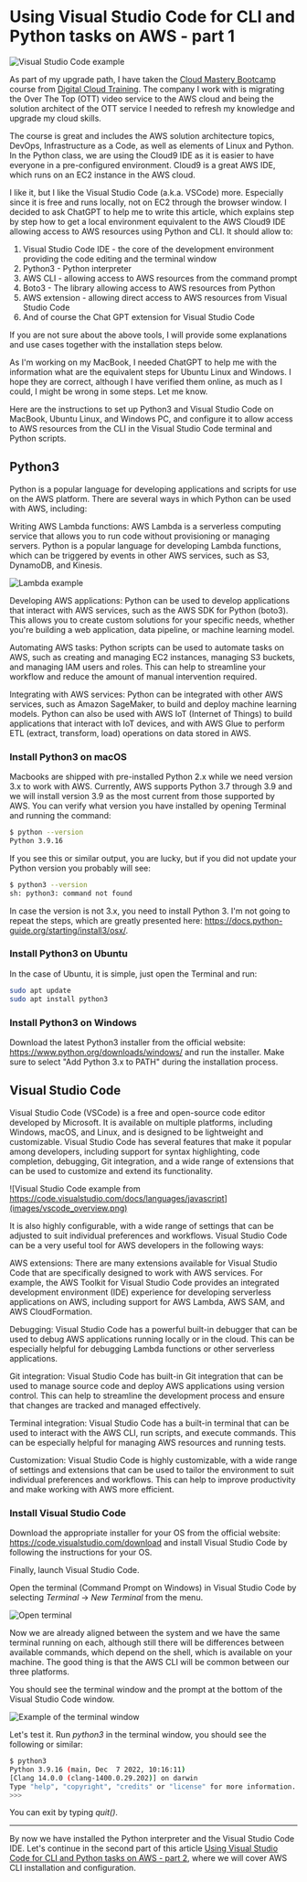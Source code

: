 # Using Visual Studio Code for CLI and Python tasks on AWS - part 1

![Visual Studio Code example](images/vscode.png)

As part of my upgrade path, I have taken the [Cloud Mastery Bootcamp](https://digitalcloud.training/cloud-mastery-bootcamp) course from [Digital Cloud Training](https://digitalcloud.training/). The company I work with is migrating the Over The Top (OTT) video service to the AWS cloud and being the solution architect of the OTT service I needed to refresh my knowledge and upgrade my cloud skills.

The course is great and includes the AWS solution architecture topics, DevOps, Infrastructure as a Code, as well as elements of Linux and Python. In the Python class, we are using the Cloud9 IDE as it is easier to have everyone in a pre-configured environment. Cloud9 is a great AWS IDE, which runs on an EC2 instance in the AWS cloud.

I like it, but I like the Visual Studio Code (a.k.a. VSCode) more. Especially since it is free and runs locally, not on EC2 through the browser window. I decided to ask ChatGPT to help me to write this article, which explains step by step how to get a local environment equivalent to the AWS Cloud9 IDE allowing access to AWS resources using Python and CLI. It should allow to:

1. Visual Studio Code IDE - the core of the development environment providing the code editing and the terminal window
1. Python3 - Python interpreter
1. AWS CLI - allowing access to AWS resources from the command prompt
1. Boto3 - The library allowing access to AWS resources from Python
1. AWS extension - allowing direct access to AWS resources from Visual Studio Code
1. And of course the Chat GPT extension for Visual Studio Code

If you are not sure about the above tools, I will provide some explanations and use cases together with the installation steps below.

As I'm working on my MacBook, I needed ChatGPT to help me with the information what are the equivalent steps for Ubuntu Linux and Windows. I hope they are correct, although I have verified them online, as much as I could, I might be wrong in some steps. Let me know.

Here are the instructions to set up Python3 and Visual Studio Code on MacBook, Ubuntu Linux, and Windows PC, and configure it to allow access to AWS resources from the CLI in the Visual Studio Code terminal and Python scripts.

## Python3

Python is a popular language for developing applications and scripts for use on the AWS platform. There are several ways in which Python can be used with AWS, including:

Writing AWS Lambda functions: AWS Lambda is a serverless computing service that allows you to run code without provisioning or managing servers. Python is a popular language for developing Lambda functions, which can be triggered by events in other AWS services, such as S3, DynamoDB, and Kinesis.

![Lambda example](images/lambda.png)

Developing AWS applications: Python can be used to develop applications that interact with AWS services, such as the AWS SDK for Python (boto3). This allows you to create custom solutions for your specific needs, whether you're building a web application, data pipeline, or machine learning model.

Automating AWS tasks: Python scripts can be used to automate tasks on AWS, such as creating and managing EC2 instances, managing S3 buckets, and managing IAM users and roles. This can help to streamline your workflow and reduce the amount of manual intervention required.

Integrating with AWS services: Python can be integrated with other AWS services, such as Amazon SageMaker, to build and deploy machine learning models. Python can also be used with AWS IoT (Internet of Things) to build applications that interact with IoT devices, and with AWS Glue to perform ETL (extract, transform, load) operations on data stored in AWS.

### Install Python3 on macOS

Macbooks are shipped with pre-installed Python 2.x while we need version 3.x to work with AWS. Currently, AWS supports Python 3.7 through 3.9 and we will install version 3.9 as the most current from those supported by AWS. You can verify what version you have installed by opening Terminal and running the command:

```sh
$ python --version
Python 3.9.16
```

If you see this or similar output, you are lucky, but if you did not update your Python version you probably will see:

```sh
$ python3 --version
sh: python3: command not found
```

In case the version is not 3.x, you need to install Python 3. I'm not going to repeat the steps, which are greatly presented here: https://docs.python-guide.org/starting/install3/osx/.

### Install Python3 on Ubuntu

In the case of Ubuntu, it is simple, just open the Terminal and run:

```sh
sudo apt update
sudo apt install python3
```

### Install Python3 on Windows

Download the latest Python3 installer from the official website: https://www.python.org/downloads/windows/ and run the installer. Make sure to select "Add Python 3.x to PATH" during the installation process.

## Visual Studio Code

Visual Studio Code (VSCode) is a free and open-source code editor developed by Microsoft. It is available on multiple platforms, including Windows, macOS, and Linux, and is designed to be lightweight and customizable. Visual Studio Code has several features that make it popular among developers, including support for syntax highlighting, code completion, debugging, Git integration, and a wide range of extensions that can be used to customize and extend its functionality.

![Visual Studio Code example from https://code.visualstudio.com/docs/languages/javascript](images/vscode_overview.png)

It is also highly configurable, with a wide range of settings that can be adjusted to suit individual preferences and workflows. Visual Studio Code can be a very useful tool for AWS developers in the following ways:

AWS extensions: There are many extensions available for Visual Studio Code that are specifically designed to work with AWS services. For example, the AWS Toolkit for Visual Studio Code provides an integrated development environment (IDE) experience for developing serverless applications on AWS, including support for AWS Lambda, AWS SAM, and AWS CloudFormation.

Debugging: Visual Studio Code has a powerful built-in debugger that can be used to debug AWS applications running locally or in the cloud. This can be especially helpful for debugging Lambda functions or other serverless applications.

Git integration: Visual Studio Code has built-in Git integration that can be used to manage source code and deploy AWS applications using version control. This can help to streamline the development process and ensure that changes are tracked and managed effectively.

Terminal integration: Visual Studio Code has a built-in terminal that can be used to interact with the AWS CLI, run scripts, and execute commands. This can be especially helpful for managing AWS resources and running tests.

Customization: Visual Studio Code is highly customizable, with a wide range of settings and extensions that can be used to tailor the environment to suit individual preferences and workflows. This can help to improve productivity and make working with AWS more efficient.

### Install Visual Studio Code

Download the appropriate installer for your OS from the official website: https://code.visualstudio.com/download and install Visual Studio Code by following the instructions for your OS.

Finally, launch Visual Studio Code.

Open the terminal (Command Prompt on Windows) in Visual Studio Code by selecting _Terminal_ -> _New Terminal_ from the menu.

![Open terminal](images/open_terminal.png)

Now we are already aligned between the system and we have the same terminal running on each, although still there will be differences between available commands, which depend on the shell, which is available on your machine. The good thing is that the AWS CLI will be common between our three platforms.

You should see the terminal window and the prompt at the bottom of the Visual Studio Code window.

![Example of the terminal window](images/terminal.png)

Let's test it. Run _python3_ in the terminal window, you should see the following or similar:

```sh
$ python3
Python 3.9.16 (main, Dec  7 2022, 10:16:11) 
[Clang 14.0.0 (clang-1400.0.29.202)] on darwin
Type "help", "copyright", "credits" or "license" for more information.
>>> 
```

You can exit by typing _quit()_.

---

By now we have installed the Python interpreter and the Visual Studio Code IDE. Let's continue in the second part of this article [Using Visual Studio Code for CLI and Python tasks on AWS - part 2](../02.%20Using%20VSCode%20for%20CLI%20and%20Python%20tasks%20on%20AWS%20-%20part%202/README.md), where we will cover AWS CLI installation and configuration.
